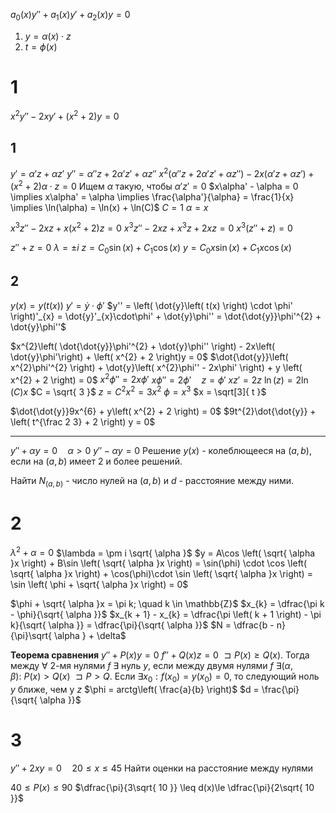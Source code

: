 $a_{0}(x)y'' + a_{1}(x)y' + a_{2}(x)y = 0$
1. $y = \alpha(x) \cdot z$
2. $t = \phi(x)$

# 1
$x^{2}y'' - 2xy' + \left( x^{2} + 2 \right)y = 0$

## 1
$y' = \alpha' z + \alpha z'$
$y'' = \alpha''z + 2\alpha'z' + \alpha z''$
$x^{2}\left( \alpha''z + 2\alpha'z' + \alpha z'' \right) - 2x\left( \alpha'z + \alpha z' \right) + \left( x^{2} + 2 \right)\alpha \cdot z = 0$
Ищем $\alpha$ такую, чтобы $\alpha'z' = 0$
$x\alpha' - \alpha = 0 \implies x\alpha' = \alpha \implies \frac{\alpha'}{\alpha} = \frac{1}{x} \implies \ln(\alpha) = \ln(x) + \ln(C)$
$C = 1$
$\alpha = x$

$x^{3}z'' - 2xz + x\left( x^{2} + 2 \right)z = 0$
$x^{3}z'' - 2xz + x^{3}z + 2xz = 0$
$x^{3}\left( z'' + z \right) = 0$

$z'' + z = 0$
$\lambda = \pm i$
$z = C_{0}\sin(x) + C_{1}\cos(x)$
$y = C_{0}x \sin(x) + C_{1}x\cos(x)$


## 2
$y(x) = y(t(x))$
$y' = \dot{y}\cdot\phi'$
$y'' = \left( \dot{y}\left( t(x) \right) \cdot \phi' \right)'_{x} = \dot{y}'_{x}\cdot\phi' + \dot{y}\phi'' = \dot{\dot{y}}\phi'^{2} + \dot{y}\phi''$


$x^{2}\left( \dot{\dot{y}}\phi'^{2} + \dot{y}\phi'' \right) - 2x\left( \dot{y}\phi'\right) + \left( x^{2} + 2 \right)y = 0$
$\dot{\dot{y}}\left( x^{2}\phi'^{2} \right) + \dot{y}\left( x^{2}\phi'' - 2x\phi' \right) + y \left( x^{2} + 2 \right) = 0$
$x^{2}\phi'' = 2x\phi'$
$x\phi'' = 2\phi' \quad z = \phi'$
$xz' = 2z$
$\ln(z) = 2\ln(C)x$
	$C = \sqrt{ 3 }$
$z = C^{2}x^{2} = 3 x^{2}$
$\phi = x^{3}$
$x = \sqrt[3]{ t }$

$\dot{\dot{y}}9x^{6} + y\left( x^{2} + 2 \right) = 0$
$9t^{2}\dot{\dot{y}} + \left( t^{\frac 2 3} + 2 \right) y = 0$



---
$y'' + \alpha y = 0 \quad \alpha > 0$
$y'' - \alpha y = 0$
Решение $y(x)$ - колеблющееся на $\left( a, b \right)$, если на $\left( a, b \right)$ имеет 2 и более решений.

Найти $N_{\left( a, b \right)}$ - число нулей на $\left( a, b \right)$ и $d$ - расстояние между ними.

# 2
$\lambda^{2} + \alpha = 0$
$\lambda = \pm i \sqrt{ \alpha }$
$y = A\cos \left( \sqrt{ \alpha }x \right) + B\sin \left( \sqrt{ \alpha }x \right) = \sin(\phi) \cdot \cos \left( \sqrt{ \alpha }x \right) + \cos(\phi)\cdot \sin \left( \sqrt{ \alpha }x \right) = \sin \left( \phi + \sqrt{ \alpha }x \right) = 0$

$\phi + \sqrt{ \alpha }x = \pi k; \quad k \in \mathbb{Z}$
$x_{k} = \dfrac{\pi k - \phi}{\sqrt{ \alpha }}$
$x_{k + 1} - x_{k} = \dfrac{\pi \left( k + 1 \right) - \pi k}{\sqrt{ \alpha }} = \dfrac{\pi}{\sqrt{ \alpha }}$
$N = \dfrac{b - n}{\pi}\sqrt{ \alpha } + \delta$


**Теорема сравнения**
	$y'' + P(x) y = 0$
	$f'' + Q(x)z = 0$
		$\sqsupset P(x) \geq Q(x)$. Тогда между $\forall$ 2-мя нулями $f$ $\exists$ нуль $y$, если между двумя нулями $f\ \exists \left( \alpha, \beta \right):\ P(x) > Q(x)$
		$\sqsupset P > Q$. Если $\exists x_{0}: f(x_{0}) = y(x_{0}) = 0$, то следующий ноль $y$ ближе, чем у $z$
	$\phi = arctg\left( \frac{a}{b} \right)$
	$d = \frac{\pi}{\sqrt{ \alpha }}$

# 3
$y'' + 2xy = 0 \quad 20 \leq x \leq 45$
Найти оценки на расстояние между нулями

$40 \leq P(x) \leq 90$
$\dfrac{\pi}{3\sqrt{ 10 }} \leq d(x)\le \dfrac{\pi}{2\sqrt{ 10 }}$



